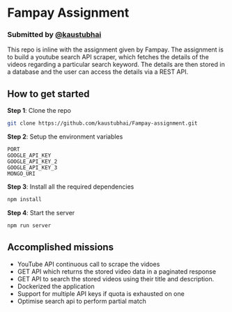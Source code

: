 # Fampay Assignment
### Submitted by [@kaustubhai](https://github.com/kaustubhai)

This repo is inline with the assignment given by Fampay. The assignment is to build a youtube search API scraper, which fetches the details of the videos regarding a particular search keyword. The details are then stored in a database and the user can access the details via a REST API.

## How to get started
**Step 1**: Clone the repo
```bash
git clone https://github.com/kaustubhai/Fampay-assignment.git
```
**Step 2**: Setup the environment variables
```
PORT
GOOGLE_API_KEY
GOOGLE_API_KEY_2
GOOGLE_API_KEY_3
MONGO_URI
```
**Step 3**: Install all the required dependencies
```bash
npm install
```

**Step 4**: Start the server
```bash
npm run server
```

## Accomplished missions
- YouTube API continuous call to scrape the vidoes
- GET API which returns the stored video data in a paginated response
- GET API to search the stored videos using their title and description.
- Dockerized the application
- Support for multiple API keys if quota is exhausted on one
- Optimise search api to perform partial match